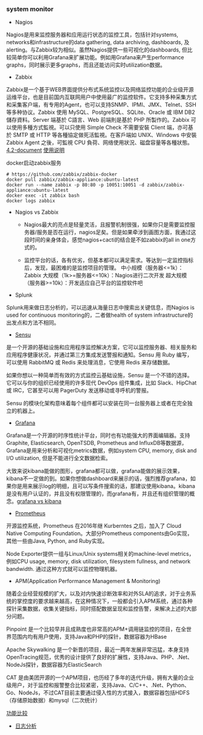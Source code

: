 ### system monitor

- Nagios  

Nagios是用来监控服务器和应用运行状态的监控工具，包括针对systems, networks和infrastructure的data gathering, data archiving, dashboards, 及 alerting。与Zabbix较为相似。虽然Nagios提供一些可视化的dashboards, 但比较简单你可以利用Grafana来扩展功能。例如用Grafana来产生performance graphs，同时展示更多graphs，而且还能访问实时utilization数据。

- Zabbix

Zabbix是一个基于WEB界面提供分布式系统监控以及网络监控功能的企业级开源运维平台，也是目前国内互联网用户中使用最广的监控软件。它支持多种采集方式和采集客户端，有专用的Agent，也可以支持SNMP、IPMI、JMX、Telnet、SSH等多种协议。Zabbix 使用 MySQL、PostgreSQL、SQLite、Oracle 或 IBM DB2 儲存資料。Server 端基於 C語言、Web 前端則是基於 PHP 所製作的。Zabbix 可以使用多種方式監視。可以只使用 Simple Check 不需要安裝 Client 端，亦可基於 SMTP 或 HTTP 等各種協定做死活監視。在客戶端如 UNIX、Windows 中安裝 Zabbix Agent 之後，可監視 CPU 負荷、网络使用狀況、磁盘容量等各種狀態。[4.2-document](https://www.zabbix.com/documentation/4.2/manual/quickstart/login#overview) [使用说明](https://zhuanlan.zhihu.com/p/35064593)

docker启动zabbix服务
```
# https://github.com/zabbix/zabbix-docker
docker pull zabbix/zabbix-appliance:ubuntu-latest
docker run --name zabbix -p 80:80 -p 10051:10051 -d zabbix/zabbix-appliance:ubuntu-latest
docker exec -it zabbix bash
docker logs zabbix
```

- Nagios vs Zabbix
    - Nagios最大的亮点是轻量灵活，且报警机制很强，如果你只是需要监控服务器/服务是否在运行，nagios足矣。但是如果牵涉到画图方面，我通过这段时间的亲身体会，感觉nagios+cacti的结合是不如zabbix的all in one方式的。

    - 监控平台的话，各有优劣，但基本都可以满足需求。等达到一定监控指标后，发现，最困难的是监控项目的管理。 中小规模（服务器<=1k）：Zabbix 大规模（1k>=服务器<=10k）：Nagios进行二次开发  超大规模（服务器>=10k）：开发适应自己平台的监控软件吧


- Splunk

Splunk用来做日志分析的，可以迅速从海量日志中搜索出关键信息，而Nagios is used for continuous monitoring的，二者做health of system infrastructure的出发点和方法不相同。

- [Sensu](https://zhuanlan.zhihu.com/p/57740192)

是一个开源的基础设施和应用程序监控解决方案，它可以监控服务器、相关服务和应用程序健康状况，并通过第三方集成发送警报和通知。Sensu 用 Ruby 编写，可以使用 RabbitMQ 或 Redis 来处理消息，它使用 Redis 来存储数据。

如果你想以一种简单而有效的方式监控云基础设施，Sensu 是一个不错的选择。它可以与你的组织已经使用的许多现代 DevOps 组件集成，比如 Slack、HipChat 或 IRC，它甚至可以用 PagerDuty 发送移动或寻呼机的警报。

Sensu 的模块化架构意味着每个组件都可以安装在同一台服务器上或者在完全独立的机器上。

- [Grafana](https://www.loomsystems.com/blog/single-post/2017/06/07/prometheus-vs-grafana-vs-graphite-a-feature-comparison)

Grafana是一个开源的时序性统计平台，同时也有功能强大的界面编辑器。支持Graphite, Elasticsearch, OpenTSDB, Prometheus and InfluxDB等数据源，Grafana是用来分析和可视化metrics数据，例如system CPU, memory, disk and I/O utilization, 但是不能进行全文数据检索。

大致来说kibana能做的图形，grafana都可以做，grafana能做的展示效果，kibana不一定做的到。如果你想做dashboard来展示的话，强烈推荐grafana，如果你是用来展示log的明细，且可以写条件搜索的话，那建议使用kibana。kibana是没有用户认证的，并且没有权限管理的，而grafana有，并且还有组织管理的概念。[grafana vs kibana](https://www.zhihu.com/question/54388690)

- [Prometheus](https://zhuanlan.zhihu.com/p/46309207)

开源监控系统，Prometheus 在2016年继 Kurberntes 之后，加入了 Cloud Native Computing Foundation。大部分Prometheus components由Go实现，其他一些由Java, Python, and Ruby实现。

Node Exporter提供一组与Linux/Unix systems相关的machine-level metrics，例如CPU usage, memory, disk utilization, filesystem fullness, and network bandwidth. 通过这种方式就可以监控物理机器。

- APM(Application Performance Management & Monitoring)

随着企业经营规模的扩大，以及对内快速诊断效率和对外SLA的追求，对于业务系统的掌控度的要求越来越高，在这种情况下，一般都会引入APM系统，通过各种探针采集数据，收集关键指标，同时搭配数据呈现和监控告警，来解决上述的大部分问题。

Pinpoint 是一个比较早并且成熟度也非常高的APM+调用链监控的项目，在全世界范围内均有用户使用，支持Java和PHP的探针，数据容器为HBase

Apache Skywalking 是一个新晋的项目，最近一两年发展非常迅猛，本身支持OpenTracing规范，优秀的设计提供了良好的扩展性，支持Java、PHP、.Net、NodeJs探针，数据容器为ElasticSearch

CAT 是由美团开源的一个APM项目，也历经了多年的迭代升级，拥有大量的企业级用户，对于监控和报警整合比较紧密，支持Java、C/C++、.Net、Python、Go、NodeJs，不过CAT目前主要通过侵入性的方式接入，数据容器包括HDFS（存储原始数据）和mysql（二次统计）

[功能比较](https://skywalking.apache.org/zh/blog/2019-03-29-introduction-of-skywalking-and-simple-practice.html)

- [日志分析](https://mp.weixin.qq.com/s/k9Nmmq7PD-yAm4HBIuNbxw)